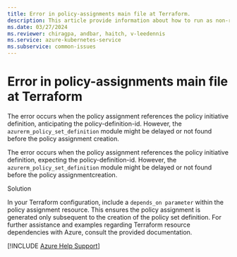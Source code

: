```yaml
---
title: Error in policy-assignments main file at Terraform.
description: This article provide information about how to run as non-root user in containers by using the securityContext field.
ms.date: 03/27/2024
ms.reviewer: chiragpa, andbar, haitch, v-leedennis
ms.service: azure-kubernetes-service
ms.subservice: common-issues
---
```

# Error in policy-assignments main file at Terraform


The error occurs when the policy assignment references the policy initiative definition, anticipating the policy-definition-id. However, the `azurerm_policy_set_definition` module might be delayed or not found before the policy assignment creation.

The error occurs when the policy assignment references the policy initiative definition, expecting the policy-definition-id. However, the `azurerm_policy_set_definition` module might be delayed or not found before the policy assignmentcreation.

Solution

In your Terraform configuration, include a `depends_on parameter` within the policy assignment resource. This ensures the policy assignment is generated only subsequent to the creation of the policy set definition. For further assistance and examples regarding Terraform resource dependencies with Azure, consult the provided documentation.


[!INCLUDE [Azure Help Support](../../includes/azure-help-support.md)]
